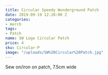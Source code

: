 ```yaml
---
title: Circular Speedy Wunderground Patch
date: 2019-09-19 12:28:00 Z
categories:
- merch
tags:
- Patch
name: SW Logo Circular Patch
price: 4
sku: Circular-P
image: "/uploads/SW%20Circular%20Patch.jpg"
---
```


Sew on/iron on patch, 7.5cm wide
